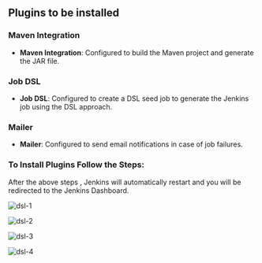 ## Plugins to be installed

### Maven Integration

- **Maven Integration**: Configured to build the Maven project and generate the JAR file.

### Job DSL

- **Job DSL**: Configured to create a DSL seed job to generate the Jenkins job using the DSL approach.

### Mailer

- **Mailer**: Configured to send email notifications in case of job failures.

### To Install Plugins Follow the Steps:


After the above steps , Jenkins will automatically restart and you will be redirected to the Jenkins Dashboard.

![dsl-1](https://github.com/mathesh-me/dsl-approach-jenkins-project/assets/144098846/e3ccd891-5a44-42f8-a6f2-86ba0676a626)

![dsl-2](https://github.com/mathesh-me/dsl-approach-jenkins-project/assets/144098846/682a1ead-41a3-4623-8cf9-f2b171a94e43)

![dsl-3](https://github.com/mathesh-me/dsl-approach-jenkins-project/assets/144098846/27edd673-7dfd-4016-8168-95ef3801fbdd)

![dsl-4](https://github.com/mathesh-me/dsl-approach-jenkins-project/assets/144098846/992848b2-02a8-46bb-b8de-aaeb6e49e2f6)
